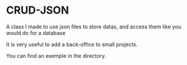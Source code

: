 # CRUD-JSON
A class I made to use json files to store datas, and access them like you would do for a database

It is very useful to add a back-office to small projects.


You can find an exemple in the directory.

